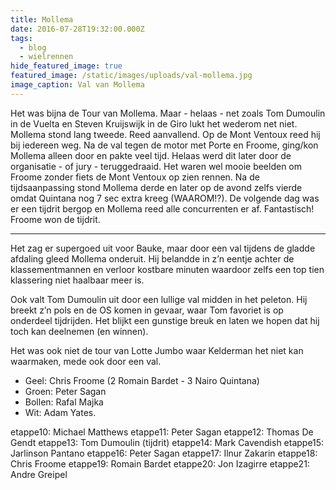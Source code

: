 ```yaml
---
title: Mollema
date: 2016-07-28T19:32:00.000Z
tags:
  - blog
  - wielrennen
hide_featured_image: true
featured_image: /static/images/uploads/val-mollema.jpg
image_caption: Val van Mollema
---
```

Het was bijna de Tour van Mollema. Maar - helaas - net zoals Tom Dumoulin in de Vuelta en Steven Kruijswijk in de Giro lukt het wederom net niet. Mollema stond lang tweede. Reed aanvallend. Op de Mont Ventoux reed hij bij iedereen weg. Na de val tegen de motor met Porte en Froome, ging/kon Mollema alleen door en pakte veel tijd. Helaas werd dit later door de organisatie - of jury - teruggedraaid. Het waren wel mooie beelden om Froome zonder fiets de Mont Ventoux op zien rennen. Na de tijdsaanpassing stond Mollema derde en later op de avond zelfs vierde omdat Quintana nog 7 sec extra kreeg (WAAROM!?). De volgende dag was er een tijdrit bergop en Mollema reed alle concurrenten er af. Fantastisch! Froome won de tijdrit.

---

Het zag er supergoed uit voor Bauke, maar door een val tijdens de gladde afdaling gleed Mollema onderuit. Hij belandde in z’n eentje achter de klassementmannen en verloor kostbare minuten waardoor zelfs een top tien klassering niet haalbaar meer is.

Ook valt Tom Dumoulin uit door een lullige val midden in het peleton. Hij breekt z’n pols en de OS komen in gevaar, waar Tom favoriet is op onderdeel tijdrijden. Het blijkt een gunstige breuk en laten we hopen dat hij toch kan deelnemen (en winnen).

Het was ook niet de tour van Lotte Jumbo waar Kelderman het niet kan waarmaken, mede ook door een val.

* Geel: Chris Froome (2 Romain Bardet - 3 Nairo Quintana)
* Groen: Peter Sagan
* Bollen: Rafal Majka
* Wit: Adam Yates.

etappe10: Michael Matthews
etappe11: Peter Sagan
etappe12: Thomas De Gendt
etappe13: Tom Dumoulin (tijdrit)
etappe14: Mark Cavendish
etappe15: Jarlinson Pantano
etappe16: Peter Sagan
etappe17: Ilnur Zakarin
etappe18: Chris Froome
etappe19: Romain Bardet
etappe20: Jon Izagirre
etappe21: Andre Greipel
